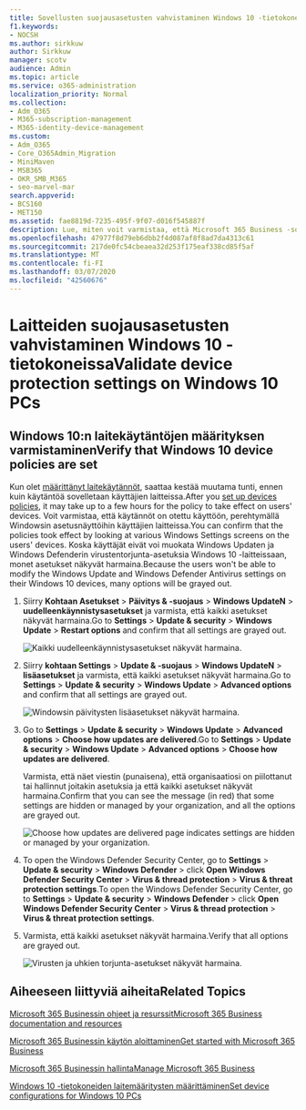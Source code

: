 ```yaml
---
title: Sovellusten suojausasetusten vahvistaminen Windows 10 -tietokoneissa
f1.keywords:
- NOCSH
ms.author: sirkkuw
author: Sirkkuw
manager: scotv
audience: Admin
ms.topic: article
ms.service: o365-administration
localization_priority: Normal
ms.collection:
- Adm_O365
- M365-subscription-management
- M365-identity-device-management
ms.custom:
- Adm_O365
- Core_O365Admin_Migration
- MiniMaven
- MSB365
- OKR_SMB_M365
- seo-marvel-mar
search.appverid:
- BCS160
- MET150
ms.assetid: fae8819d-7235-495f-9f07-d016f545887f
description: Lue, miten voit varmistaa, että Microsoft 365 Business -sovellusten suojausasetukset vaikuttavat käyttäjien Windows 10 -laitteisiin.
ms.openlocfilehash: 47977f8d79eb6dbb2f4d087af8f8ad7da4313c61
ms.sourcegitcommit: 217de0fc54cbeaea32d253f175eaf338cd85f5af
ms.translationtype: MT
ms.contentlocale: fi-FI
ms.lasthandoff: 03/07/2020
ms.locfileid: "42560676"
---
```

# <a name="validate-device-protection-settings-on-windows-10-pcs"></a><span data-ttu-id="1cb1d-103">Laitteiden suojausasetusten vahvistaminen Windows 10 -tietokoneissa</span><span class="sxs-lookup"><span data-stu-id="1cb1d-103">Validate device protection settings on Windows 10 PCs</span></span>

## <a name="verify-that-windows-10-device-policies-are-set"></a><span data-ttu-id="1cb1d-104">Windows 10:n laitekäytäntöjen määrityksen varmistaminen</span><span class="sxs-lookup"><span data-stu-id="1cb1d-104">Verify that Windows 10 device policies are set</span></span>

<span data-ttu-id="1cb1d-105">Kun olet [määrittänyt laitekäytännöt](protection-settings-for-windows-10-pcs.md), saattaa kestää muutama tunti, ennen kuin käytäntöä sovelletaan käyttäjien laitteissa.</span><span class="sxs-lookup"><span data-stu-id="1cb1d-105">After you [set up devices policies](protection-settings-for-windows-10-pcs.md), it may take up to a few hours for the policy to take effect on users' devices.</span></span> <span data-ttu-id="1cb1d-106">Voit varmistaa, että käytännöt on otettu käyttöön, perehtymällä Windowsin asetusnäyttöihin käyttäjien laitteissa.</span><span class="sxs-lookup"><span data-stu-id="1cb1d-106">You can confirm that the policies took effect by looking at various Windows Settings screens on the users' devices.</span></span> <span data-ttu-id="1cb1d-107">Koska käyttäjät eivät voi muokata Windows Updaten ja Windows Defenderin virustentorjunta-asetuksia Windows 10 -laitteissaan, monet asetukset näkyvät harmaina.</span><span class="sxs-lookup"><span data-stu-id="1cb1d-107">Because the users won't be able to modify the Windows Update and Windows Defender Antivirus settings on their Windows 10 devices, many options will be grayed out.</span></span>
  
1. <span data-ttu-id="1cb1d-108">Siirry **Kohtaan Asetukset** \> **Päivitys &amp; -suojaus** \> **Windows UpdateN** \> **uudelleenkäynnistysasetukset** ja varmista, että kaikki asetukset näkyvät harmaina.</span><span class="sxs-lookup"><span data-stu-id="1cb1d-108">Go to **Settings** \> **Update &amp; security** \> **Windows Update** \> **Restart options** and confirm that all settings are grayed out.</span></span> 
    
    ![Kaikki uudelleenkäynnistysasetukset näkyvät harmaina.](../media/31308da9-18b0-47c5-bbf6-d5fa6747c376.png)
  
2. <span data-ttu-id="1cb1d-110">Siirry **kohtaan Settings** \> **Update &amp; -suojaus** \> **Windows UpdateN** \> **lisäasetukset** ja varmista, että kaikki asetukset näkyvät harmaina.</span><span class="sxs-lookup"><span data-stu-id="1cb1d-110">Go to **Settings** \> **Update &amp; security** \> **Windows Update** \> **Advanced options** and confirm that all settings are grayed out.</span></span> 
    
    ![Windowsin päivitysten lisäasetukset näkyvät harmaina.](../media/049cf281-d503-4be9-898b-c0a3286c7fc2.png)
  
3. <span data-ttu-id="1cb1d-112">Go to **Settings** \> **Update &amp; security** \> **Windows Update** \> **Advanced options** \> **Choose how updates are delivered**.</span><span class="sxs-lookup"><span data-stu-id="1cb1d-112">Go to **Settings** \> **Update &amp; security** \> **Windows Update** \> **Advanced options** \> **Choose how updates are delivered**.</span></span>
    
    <span data-ttu-id="1cb1d-113">Varmista, että näet viestin (punaisena), että organisaatiosi on piilottanut tai hallinnut joitakin asetuksia ja että kaikki asetukset näkyvät harmaina.</span><span class="sxs-lookup"><span data-stu-id="1cb1d-113">Confirm that you can see the message (in red) that some settings are hidden or managed by your organization, and all the options are grayed out.</span></span>
    
    ![Choose how updates are delivered page indicates settings are hidden or managed by your organization.](../media/6b3e37c5-da41-4afd-9983-b4f406216b59.png)
  
4. <span data-ttu-id="1cb1d-115">To open the Windows Defender Security Center, go to **Settings** \> **Update &amp; security** \> **Windows Defender** \> click **Open Windows Defender Security Center** \> **Virus &amp; thread protection** \> **Virus &amp; threat protection settings**.</span><span class="sxs-lookup"><span data-stu-id="1cb1d-115">To open the Windows Defender Security Center, go to **Settings** \> **Update &amp; security** \> **Windows Defender** \> click **Open Windows Defender Security Center** \> **Virus &amp; thread protection** \> **Virus &amp; threat protection settings**.</span></span> 
    
5. <span data-ttu-id="1cb1d-116">Varmista, että kaikki asetukset näkyvät harmaina.</span><span class="sxs-lookup"><span data-stu-id="1cb1d-116">Verify that all options are grayed out.</span></span> 
    
    ![Virusten ja uhkien torjunta-asetukset näkyvät harmaina.](../media/9ca68d40-a5d9-49d7-92a4-c581688b5926.png)
  
## <a name="related-topics"></a><span data-ttu-id="1cb1d-118">Aiheeseen liittyviä aiheita</span><span class="sxs-lookup"><span data-stu-id="1cb1d-118">Related Topics</span></span>

[<span data-ttu-id="1cb1d-119">Microsoft 365 Businessin ohjeet ja resurssit</span><span class="sxs-lookup"><span data-stu-id="1cb1d-119">Microsoft 365 Business documentation and resources</span></span>](https://go.microsoft.com/fwlink/p/?linkid=853701)
  
[<span data-ttu-id="1cb1d-120">Microsoft 365 Businessin käytön aloittaminen</span><span class="sxs-lookup"><span data-stu-id="1cb1d-120">Get started with Microsoft 365 Business</span></span>](microsoft-365-business-overview.md)
  
[<span data-ttu-id="1cb1d-121">Microsoft 365 Businessin hallinta</span><span class="sxs-lookup"><span data-stu-id="1cb1d-121">Manage Microsoft 365 Business</span></span>](manage.md)
  
[<span data-ttu-id="1cb1d-122">Windows 10 -tietokoneiden laitemääritysten määrittäminen</span><span class="sxs-lookup"><span data-stu-id="1cb1d-122">Set device configurations for Windows 10 PCs</span></span>](protection-settings-for-windows-10-pcs.md)
  

